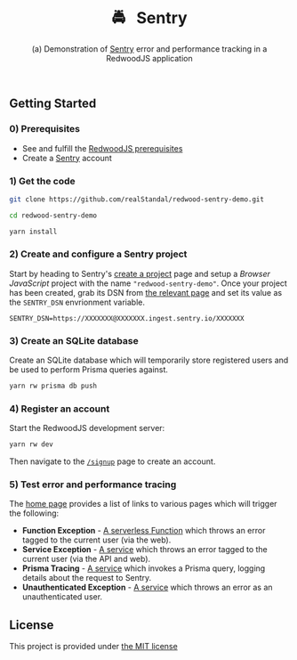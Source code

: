 <div align="center">
  <h1>🚔&nbsp;&nbsp;&nbsp;Sentry</h1>
  <p>(a) Demonstration of <a href="https://sentry.io/welcome/">Sentry</a> error and performance tracking in a RedwoodJS application</p>
  <br />
</div>

## Getting Started

### 0) Prerequisites

* See and fulfill the [RedwoodJS prerequisites](https://redwoodjs.com/docs/quick-start)
* Create a [Sentry](https://sentry.io/welcome/) account

### 1) Get the code

```bash
git clone https://github.com/realStandal/redwood-sentry-demo.git
```

```bash
cd redwood-sentry-demo
```

```bash
yarn install
```

### 2) Create and configure a Sentry project

Start by heading to Sentry's [create a project](https://sentry.io/projects/new/) page and setup a _Browser JavaScript_ project with the name `"redwood-sentry-demo"`. Once your project has been created, grab its DSN from [the relevant page](https://sentry.io/settings/projects/redwood-sentry-demo/keys/) and set its value as the `SENTRY_DSN` envrionment variable.

```dotenv
SENTRY_DSN=https://XXXXXXX@XXXXXXX.ingest.sentry.io/XXXXXXX
```

### 3) Create an SQLite database

Create an SQLite database which will temporarily store registered users and be used to perform Prisma queries against.

```bash
yarn rw prisma db push
```

### 4) Register an account

Start the RedwoodJS development server:

```bash
yarn rw dev
```

Then navigate to the [`/signup`](http://localhost:8910/signup) page to create an account.

### 5) Test error and performance tracing

The [home page](http://localhost:8910) provides a list of links to various pages which will trigger the following:

* **Function Exception** - [A serverless Function](https://github.com/realStandal/redwood-sentry-demo/blob/main/api/src/functions/exception/exception.ts) which throws an error tagged to the current user (via the web).
* **Service Exception** - [A service](https://github.com/realStandal/redwood-sentry-demo/blob/main/api/src/services/exception/exception.ts) which throws an error tagged to the current user (via the API and web).
* **Prisma Tracing** - [A service](https://github.com/realStandal/redwood-sentry-demo/blob/main/api/src/services/users/users.ts) which invokes a Prisma query, logging details about the request to Sentry.
* **Unauthenticated Exception** - [A service](https://github.com/realStandal/redwood-sentry-demo/blob/main/api/src/services/exception/exception.ts) which throws an error as an unauthenticated user.

## License

This project is provided under [the MIT license](./LICENSE)
